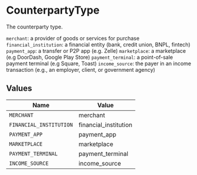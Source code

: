 # CounterpartyType

The counterparty type.

`merchant`: a provider of goods or services for purchase
`financial_institution`: a financial entity (bank, credit union, BNPL, fintech)
`payment_app`: a transfer or P2P app (e.g. Zelle)
`marketplace`: a marketplace (e.g DoorDash, Google Play Store)
`payment_terminal`: a point-of-sale payment terminal (e.g Square, Toast)
`income_source`: the payer in an income transaction (e.g., an employer, client, or government agency)


## Values

| Name                    | Value                   |
| ----------------------- | ----------------------- |
| `MERCHANT`              | merchant                |
| `FINANCIAL_INSTITUTION` | financial_institution   |
| `PAYMENT_APP`           | payment_app             |
| `MARKETPLACE`           | marketplace             |
| `PAYMENT_TERMINAL`      | payment_terminal        |
| `INCOME_SOURCE`         | income_source           |